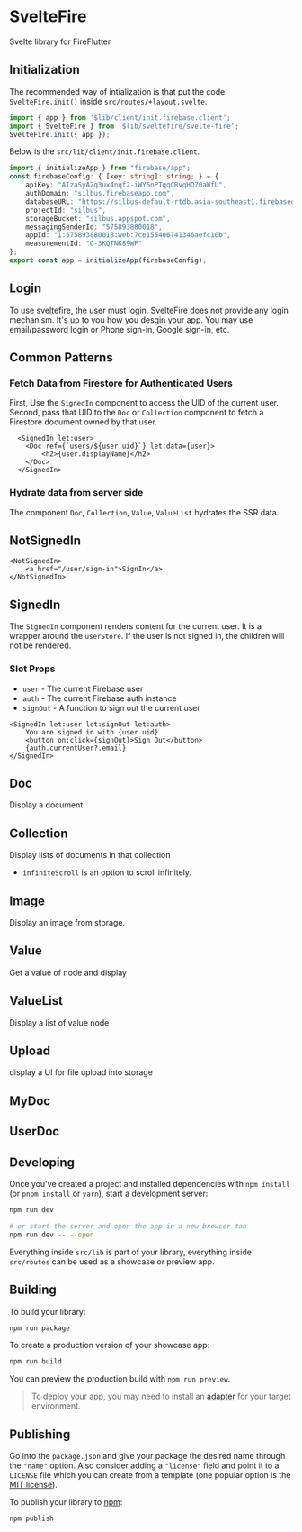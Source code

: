 # SvelteFire

Svelte library for FireFlutter



## Initialization

The recommended way of intialization is that put the code `SvelteFire.init()` inside `src/routes/+layout.svelte`.

```ts
import { app } from '$lib/client/init.firebase.client';
import { SvelteFire } from '$lib/sveltefire/svelte-fire';
SvelteFire.init({ app });
```


Below is the `src/lib/client/init.firebase.client`.

```ts
import { initializeApp } from "firebase/app";
const firebaseConfig: { [key: string]: string; } = {
    apiKey: "AIzaSyA2q3ux4nqf2-iWY6nPTqqCRvqHQ70aWfU",
    authDomain: "silbus.firebaseapp.com",
    databaseURL: "https://silbus-default-rtdb.asia-southeast1.firebasedatabase.app",
    projectId: "silbus",
    storageBucket: "silbus.appspot.com",
    messagingSenderId: "575893880018",
    appId: "1:575893880018:web:7ce155406741346aefc10b",
    measurementId: "G-3KQTNK89WP"
};
export const app = initializeApp(firebaseConfig);
```


## Login

To use sveltefire, the user must login.
SvelteFire does not provide any login mechanism. It's up to you how you desgin your app. You may use email/password login or Phone sign-in, Google sign-in, etc.




## Common Patterns

### Fetch Data from Firestore for Authenticated Users

First, Use the `SignedIn` component to access the UID of the current user. Second, pass that UID to the `Doc` or `Collection` component to fetch a Firestore document owned by that user. 

```svelte
  <SignedIn let:user>
    <Doc ref={`users/${user.uid}`} let:data={user}>
        <h2>{user.displayName}</h2>
    </Doc>
  </SignedIn>
```


### Hydrate data from server side

The component `Doc`, `Collection`, `Value`, `ValueList` hydrates the SSR data.




## NotSignedIn

```svelte
<NotSignedIn>
	<a href="/user/sign-in">SignIn</a>
</NotSignedIn>
```


## SignedIn

The `SignedIn` component renders content for the current user. It is a wrapper around the `userStore`. If the user is not signed in, the children will not be rendered. 

### Slot Props

- `user` - The current Firebase user
- `auth` - The current Firebase auth instance
- `signOut` - A function to sign out the current user




```svelte
<SignedIn let:user let:signOut let:auth>
	You are signed in with {user.uid}
	<button on:click={signOut}>Sign Out</button>
	{auth.currentUser?.email}
</SignedIn>

```



## Doc

Display a document.

## Collection

Display lists of documents in that collection

- `infiniteScroll` is an option to scroll infinitely.





## Image

Display an image from storage.

## Value

Get a value of node and display


## ValueList

Display a list of value node


## Upload

display a UI for file upload into storage

## MyDoc

## UserDoc




## Developing

Once you've created a project and installed dependencies with `npm install` (or `pnpm install` or `yarn`), start a development server:

```bash
npm run dev

# or start the server and open the app in a new browser tab
npm run dev -- --open
```

Everything inside `src/lib` is part of your library, everything inside `src/routes` can be used as a showcase or preview app.

## Building

To build your library:

```bash
npm run package
```

To create a production version of your showcase app:

```bash
npm run build
```

You can preview the production build with `npm run preview`.

> To deploy your app, you may need to install an [adapter](https://kit.svelte.dev/docs/adapters) for your target environment.

## Publishing

Go into the `package.json` and give your package the desired name through the `"name"` option. Also consider adding a `"license"` field and point it to a `LICENSE` file which you can create from a template (one popular option is the [MIT license](https://opensource.org/license/mit/)).

To publish your library to [npm](https://www.npmjs.com):

```bash
npm publish
```
